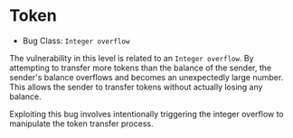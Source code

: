# Token

- Bug Class: `Integer overflow`

The vulnerability in this level is related to an `Integer overflow`. By attempting to transfer more tokens than the balance of the sender, the sender's balance overflows and becomes an unexpectedly large number. This allows the sender to transfer tokens without actually losing any balance.

Exploiting this bug involves intentionally triggering the integer overflow to manipulate the token transfer process.

